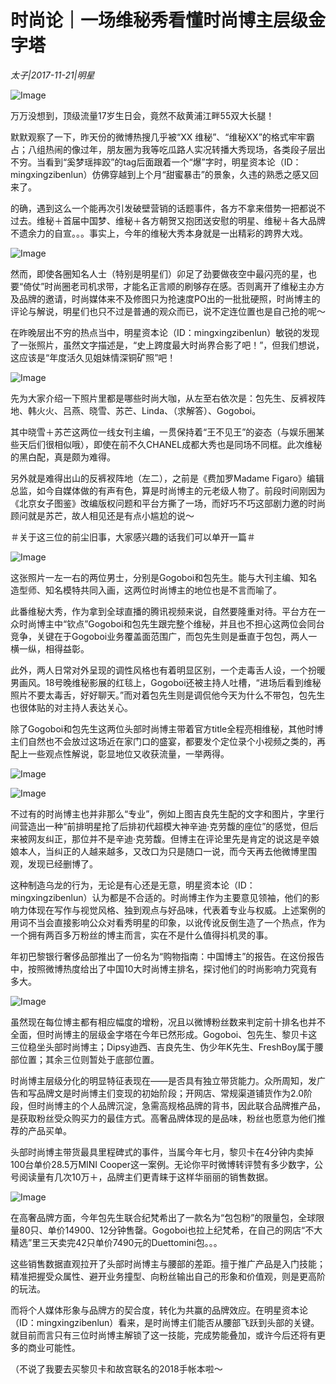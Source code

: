 # 时尚论｜一场维秘秀看懂时尚博主层级金字塔

*太子|2017-11-21|明星*

![Image](http://static.ylzbl.com/uploads/ueditor/php/upload/image/20180209/1518148708591403.jpeg)

万万没想到，顶级流量17岁生日会，竟然不敌黄浦江畔55双大长腿！

默默观察了一下，昨天份的微博热搜几乎被“XX 维秘”、“维秘XX”的格式牢牢霸占；八组热闹的像过年，朋友圈为我等吃瓜路人实况转播大秀现场，各类段子层出不穷。当看到“奚梦瑶摔跤”的tag后面跟着一个“爆”字时，明星资本论（ID：mingxingzibenlun）仿佛穿越到上个月“甜蜜暴击”的景象，久违的熟悉之感又回来了。

的确，遇到这么一个能再次引发破壁营销的话题事件，各方不拿来借势一把都说不过去。维秘＋首届中国梦、维秘＋各方朝贺又抱团送安慰的明星、维秘＋各大品牌不遗余力的自宣。。。事实上，今年的维秘大秀本身就是一出精彩的跨界大戏。

![Image](http://si1.go2yd.com/get-image/0KcpBNgg2sq)

然而，即使各圈知名人士（特别是明星们）卯足了劲要做夜空中最闪亮的星，也要“倚仗”时尚圈老司机求带，才能名正言顺的刷够存在感。否则离开了维秘主办方及品牌的邀请，时尚媒体来不及修图只为抢速度PO出的一批批硬照，时尚博主的评论与解说，明星们也只不过是普通的观众而已，说不定连位置也是自己抢的呢～

在昨晚层出不穷的热点当中，明星资本论（ID：mingxingzibenlun）敏锐的发现了一张照片，虽然文字描述是，“史上跨度最大时尚界合影了吧！”，但我们想说，这应该是“年度活久见姐妹情深铜矿照”吧！

![Image](http://static.ylzbl.com/uploads/ueditor/php/upload/image/20180209/1518148868820370.jpeg)

先为大家介绍一下照片里都是哪些时尚大咖，从左至右依次是：包先生、反裤衩阵地、韩火火、吕燕、晓雪、苏芒、Linda、（求解答）、Gogoboi。

其中晓雪＋苏芒这两位一线女刊主编，一贯保持着“王不见王”的姿态（与娱乐圈某些天后们很相似哦），即使在前不久CHANEL成都大秀也是同场不同框。此次维秘的黑白配，真是颇为难得。

另外就是难得出山的反裤衩阵地（左二），之前是《费加罗Madame Figaro》编辑总监，如今自媒体做的有声有色，算是时尚博主的元老级人物了。前段时间刚因为《北京女子图鉴》改编版权问题和平台方撕了一场，而好巧不巧这部剧力邀的时尚顾问就是苏芒，故人相见还是有点小尴尬的说～

＃关于这三位的前尘旧事，大家感兴趣的话我们可以单开一篇＃

![Image](http://si1.go2yd.com/get-image/0KcpB5FinaK)

这张照片一左一右的两位男士，分别是Gogoboi和包先生。能与大刊主编、知名造型师、知名模特共同入画，这两位时尚博主的地位也是不言而喻了。

此番维秘大秀，作为拿到全球直播的腾讯视频来说，自然要隆重对待。平台方在一众时尚博主中“钦点”Gogoboi和包先生跟完整个维秘，并且也不担心这两位会同台竞争，关键在于Gogoboi业务覆盖面范围广，而包先生则是垂直于包包，两人一横一纵，相得益彰。

此外，两人日常对外呈现的调性风格也有着明显区别，一个走毒舌人设，一个扮暖男画风。18号晚维秘影展的红毯上，Gogoboi还被主持人吐槽，“进场后看到维秘照片不要太毒舌，好好聊天。”而对着包先生则是调侃他今天为什么不带包，包先生也很体贴的对主持人表达关心。

除了Gogoboi和包先生这两位头部时尚博主带着官方title全程亮相维秘，其他时博主们自然也不会放过这场近在家门口的盛宴，都要发个定位录个小视频之类的，再配上一些观点性解说，彰显地位又收获流量，一举两得。

![Image](http://si1.go2yd.com/get-image/0KcpBMF5Zdw)

![Image](http://si1.go2yd.com/get-image/0KcpBKpyhpg)

不过有的时尚博主也并非那么“专业”，例如上图吉良先生配的文字和图片，字里行间营造出一种“前排明星抢了后排初代超模大神辛迪·克劳馥的座位”的感觉，但后来被网友纠正，那位并不是辛迪·克劳馥。但博主在评论里先是肯定的说这是辛娘娘本人，当纠正的人越来越多，又改口为只是随口一说，而今天再去他微博里围观，发现已经删博了。

这种制造乌龙的行为，无论是有心还是无意，明星资本论（ID：mingxingzibenlun）认为都是不合适的。时尚博主作为主要意见领袖，他们的影响力体现在写作与视觉风格、独到观点与好品味，代表着专业与权威。上述案例的用词不当会直接影响公众对看秀明星的印象，以讹传讹反倒生造了一个热点，作为一个拥有两百多万粉丝的博主而言，实在不是什么值得抖机灵的事。

年初巴黎银行奢侈品部推出了一份名为“购物指南：中国博主”的报告。在这份报告中，按照微博热度给出了中国10大时尚博主排名，探讨他们的时尚影响力究竟有多大。

![Image](http://si1.go2yd.com/get-image/0KcpBJ5TezI)

虽然现在每位博主都有相应幅度的增粉，况且以微博粉丝数来判定前十排名也并不全面，但时尚博主的层级金字塔在今年已然形成。Gogoboi、包先生、黎贝卡这三位稳坐头部时尚博主；Dipsy迪西、吉良先生、伪少年K先生、FreshBoy属于腰部位置；其余三位则暂处于底部位置。

时尚博主层级分化的明显特征表现在——是否具有独立带货能力。众所周知，发广告和写品牌文是时尚博主们变现的初始阶段；开网店、常规渠道铺货作为2.0阶段，但时尚博主的个人品牌沉淀，急需高规格品牌的背书，因此联合品牌推产品，是获取粉丝受众购买力的最佳方式。高奢品牌体现的是品味，粉丝也愿意为他们推荐的产品买单。

头部时尚博主带货最具里程碑式的事件，当属今年七月，黎贝卡在4分钟内卖掉100台单价28.5万MINI Cooper这一案例。无论你平时微博转评赞有多少数字，公号阅读量有几次10万＋，品牌主们更青睐于这样华丽丽的销售数据。

![Image](http://si1.go2yd.com/get-image/0KcpB4F2Kqu)

在高奢品牌方面，今年包先生联合纪梵希出了一款名为“包包粉”的限量包，全球限量80只、单价14900、12分钟售罄。Gogoboi也拉上纪梵希，在自己的网店“不大精选”里三天卖完42只单价7490元的Duettomini包。。。

这些销售数据直观拉开了头部时尚博主与腰部的差距。擅于推广产品是入门技能；精准把握受众属性、避开业务撞型、向粉丝输出自己的形象和价值观，则是更高阶的玩法。

而将个人媒体形象与品牌方的契合度，转化为共赢的品牌效应。在明星资本论（ID：mingxingzibenlun）看来，是时尚博主们能否从腰部飞跃到头部的关键。就目前而言只有三位时尚博主解锁了这一技能，完成势能叠加，或许今后还将有更多的商业可能性。

（不说了我要去买黎贝卡和故宫联名的2018手帐本啦～

